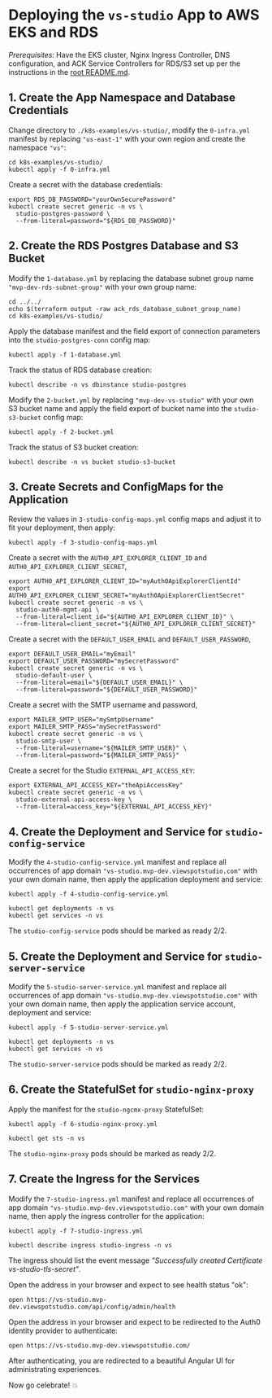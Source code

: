 
# Deploying the `vs-studio` App to AWS EKS and RDS

*Prerequisites:* Have the EKS cluster, Nginx Ingress Controller, DNS configuration, and ACK Service Controllers for
RDS/S3 set up per the instructions in the [root README.md](../../README.md).

## 1. Create the App Namespace and Database Credentials

Change directory to `./k8s-examples/vs-studio/`, modify the `0-infra.yml` manifest by replacing `"us-east-1"`
with your own region and create the namespace `"vs"`:

    cd k8s-examples/vs-studio/
    kubectl apply -f 0-infra.yml

Create a secret with the database credentials:

    export RDS_DB_PASSWORD="yourOwnSecurePassword"
    kubectl create secret generic -n vs \
      studio-postgres-password \
      --from-literal=password="${RDS_DB_PASSWORD}"


## 2. Create the RDS Postgres Database and S3 Bucket

Modify the `1-database.yml` by replacing the database subnet group name `"mvp-dev-rds-subnet-group"` with your
own group name:

    cd ../../
    echo $(terraform output -raw ack_rds_database_subnet_group_name)
    cd k8s-examples/vs-studio/

Apply the database manifest and the field export of connection parameters into the `studio-postgres-conn` config map:

    kubectl apply -f 1-database.yml

Track the status of RDS database creation:

    kubectl describe -n vs dbinstance studio-postgres

Modify the `2-bucket.yml` by replacing `"mvp-dev-vs-studio"` with your own S3 bucket name and
apply the field export of bucket name into the `studio-s3-bucket` config map:

    kubectl apply -f 2-bucket.yml

Track the status of S3 bucket creation:

    kubectl describe -n vs bucket studio-s3-bucket


## 3. Create Secrets and ConfigMaps for the Application

Review the values in `3-studio-config-maps.yml` config maps and adjust it to fit your deployment, then apply:

    kubectl apply -f 3-studio-config-maps.yml

Create a secret with the `AUTH0_API_EXPLORER_CLIENT_ID` and `AUTH0_API_EXPLORER_CLIENT_SECRET`,

    export AUTH0_API_EXPLORER_CLIENT_ID="myAuth0ApiExplorerClientId"
    export AUTH0_API_EXPLORER_CLIENT_SECRET="myAuth0ApiExplorerClientSecret"
    kubectl create secret generic -n vs \
      studio-auth0-mgmt-api \
      --from-literal=client_id="${AUTH0_API_EXPLORER_CLIENT_ID}" \
      --from-literal=client_secret="${AUTH0_API_EXPLORER_CLIENT_SECRET}"

Create a secret with the `DEFAULT_USER_EMAIL` and `DEFAULT_USER_PASSWORD`,

    export DEFAULT_USER_EMAIL="myEmail"
    export DEFAULT_USER_PASSWORD="mySecretPassword"
    kubectl create secret generic -n vs \
      studio-default-user \
      --from-literal=email="${DEFAULT_USER_EMAIL}" \
      --from-literal=password="${DEFAULT_USER_PASSWORD}"

Create a secret with the SMTP username and password,

    export MAILER_SMTP_USER="mySmtpUsername"
    export MAILER_SMTP_PASS="mySecretPassword"
    kubectl create secret generic -n vs \
      studio-smtp-user \
      --from-literal=username="${MAILER_SMTP_USER}" \
      --from-literal=password="${MAILER_SMTP_PASS}"

Create a secret for the Studio `EXTERNAL_API_ACCESS_KEY`:

    export EXTERNAL_API_ACCESS_KEY="theApiAccessKey"
    kubectl create secret generic -n vs \
      studio-external-api-access-key \
      --from-literal=access_key="${EXTERNAL_API_ACCESS_KEY}"


## 4. Create the Deployment and Service for `studio-config-service`

Modify the `4-studio-config-service.yml` manifest and replace all occurrences of
app domain `"vs-studio.mvp-dev.viewspotstudio.com"` with your own domain name, then apply the application
deployment and service:

    kubectl apply -f 4-studio-config-service.yml

    kubectl get deployments -n vs
    kubectl get services -n vs

The `studio-config-service` pods should be marked as ready 2/2.


## 5. Create the Deployment and Service for `studio-server-service`

Modify the `5-studio-server-service.yml` manifest and replace all occurrences of
app domain `"vs-studio.mvp-dev.viewspotstudio.com"` with your own domain name, then apply the application
service account, deployment and service:

    kubectl apply -f 5-studio-server-service.yml

    kubectl get deployments -n vs
    kubectl get services -n vs

The `studio-server-service` pods should be marked as ready 2/2.


## 6. Create the StatefulSet for `studio-nginx-proxy`

Apply the manifest for the `studio-ngcmx-proxy` StatefulSet:

    kubectl apply -f 6-studio-nginx-proxy.yml

    kubectl get sts -n vs

The `studio-nginx-proxy` pods should be marked as ready 2/2.


## 7. Create the Ingress for the Services

Modify the `7-studio-ingress.yml` manifest and replace all occurrences of
app domain `"vs-studio.mvp-dev.viewspotstudio.com"` with your own domain name, then apply the ingress controller for
the application:

    kubectl apply -f 7-studio-ingress.yml

    kubectl describe ingress studio-ingress -n vs

The ingress should list the event message
_"Successfully created Certificate vs-studio-tls-secret"_.

Open the address in your browser and expect to see health status "ok":

    open https://vs-studio.mvp-dev.viewspotstudio.com/api/config/admin/health

Open the address in your browser and expect to be redirected to the Auth0 identity provider to authenticate:

    open https://vs-studio.mvp-dev.viewspotstudio.com/

After authenticating, you are redirected to a beautiful Angular UI for administrating experiences.

Now go celebrate! :boom:
